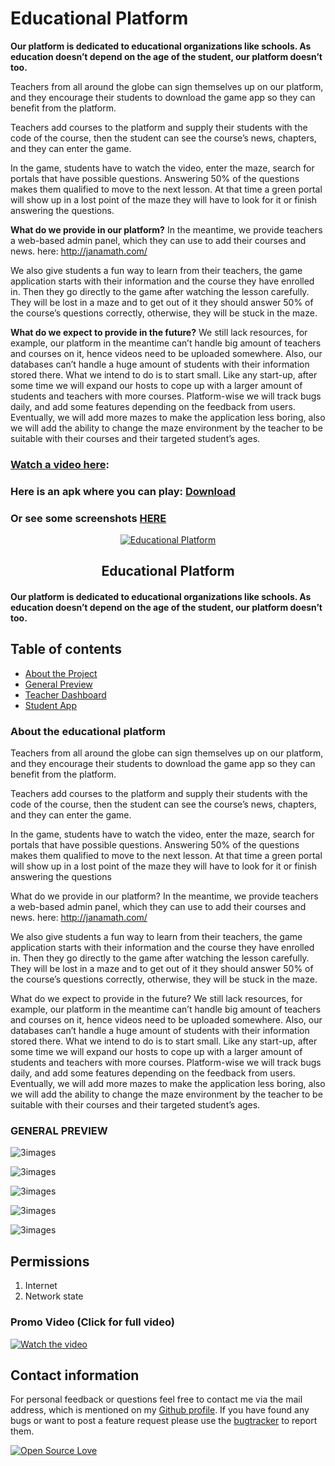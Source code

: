 # Educational Platform
**Our platform is dedicated to educational
organizations like schools. As education doesn’t depend on the age of the student, our platform
doesn’t too.**

Teachers from all around the globe can sign themselves up on our platform, and they
encourage their students to download the game app so they can benefit from the platform.

Teachers add courses to the platform and supply their students with
the code of the course, then the student can see the course’s news, chapters, and they can
enter the game.

In the game, students have to watch the video, enter the maze, search for portals that have possible questions.
Answering 50% of the questions makes them qualified to move to the next lesson.
At that time a green portal will show up in a lost point of the maze they will have to look for it or finish answering the questions.

**What do we provide in our platform?**
In the meantime, we provide teachers a web-based admin panel, which they can use to
add their courses and news. here: http://janamath.com/

We also give students a fun way to learn from their teachers, the game application
starts with their information and the course they have enrolled in. Then they go directly to the
game after watching the lesson carefully. They will be lost in a maze and to get out of it they
should answer 50% of the course’s questions correctly, otherwise, they will be stuck in the
maze.

**What do we expect to provide in the future?**
We still lack resources, for example, our platform in the meantime can’t handle big
amount of teachers and courses on it, hence videos need to be uploaded somewhere. Also, our
databases can’t handle a huge amount of students with their information stored there.
What we intend to do is to start small. Like any start-up, after some time we will expand
our hosts to cope up with a larger amount of students and teachers with more courses.
Platform-wise we will track bugs daily, and add some features depending on the
feedback from users. Eventually, we will add more mazes to make the application less boring,
also we will add the ability to change the maze environment by the teacher to be suitable with
their courses and their targeted student’s ages.

### [Watch a video here](https://youtu.be/N_pD-bsX4Wc):

### Here is an apk where you can play: [Download](https://drive.google.com/file/d/11skea61cdXOnfASeSv64AccVHgI87i0k/view?usp=sharing)

### Or see some screenshots [HERE](https://drive.google.com/open?id=1Q8Y4vBgKJaMdZqb5D7WdmTt_KszMN1TB)

<p align="center">
  <a href="https://github.com/AQaddora/EducationalPlatform/">
    <img src="https://raw.githubusercontent.com/AQaddora/EducationalPlatform/master/sceenshots/10.PNG" alt="Educational Platform">
  </a>
  <h2 align="center">Educational Platform</h2>
</p>
<p align="center">
    <h4>Our platform is dedicated to educational organizations like schools. As education doesn’t depend on the age of the student, our platform doesn’t too.

</p>

## Table of contents

- [About the Project](#)
- [General Preview](#)
- [Teacher Dashboard](http://janamath.com/)
- [Student App](https://drive.google.com/open?id=11skea61cdXOnfASeSv64AccVHgI87i0k)

### About the educational platform

Teachers from all around the globe can sign themselves up on our platform, and they encourage their students to download the game app so they can benefit from the platform.

Teachers add courses to the platform and supply their students with the code of the course, then the student can see the course’s news, chapters, and they can enter the game.

In the game, students have to watch the video, enter the maze, search for portals that have possible questions. Answering 50% of the questions makes them qualified to move to the next lesson. At that time a green portal will show up in a lost point of the maze they will have to look for it or finish answering the questions

What do we provide in our platform? In the meantime, we provide teachers a web-based admin panel, which they can use to add their courses and news. here: http://janamath.com/

We also give students a fun way to learn from their teachers, the game application starts with their information and the course they have enrolled in. Then they go directly to the game after watching the lesson carefully. They will be lost in a maze and to get out of it they should answer 50% of the course’s questions correctly, otherwise, they will be stuck in the maze.

What do we expect to provide in the future? We still lack resources, for example, our platform in the meantime can’t handle big amount of teachers and courses on it, hence videos need to be uploaded somewhere. Also, our databases can’t handle a huge amount of students with their information stored there. What we intend to do is to start small. Like any start-up, after some time we will expand our hosts to cope up with a larger amount of students and teachers with more courses. Platform-wise we will track bugs daily, and add some features depending on the feedback from users. Eventually, we will add more mazes to make the application less boring, also we will add the ability to change the maze environment by the teacher to be suitable with their courses and their targeted student’s ages.


### GENERAL PREVIEW
![3images](https://raw.githubusercontent.com/AQaddora/EducationalPlatform/master/sceenshots/10.PNG)

![3images](https://raw.githubusercontent.com/AQaddora/EducationalPlatform/master/sceenshots/1.PNG)

![3images](https://raw.githubusercontent.com/AQaddora/EducationalPlatform/master/sceenshots/12.PNG)

![3images](https://raw.githubusercontent.com/AQaddora/EducationalPlatform/master/sceenshots/13.PNG)

![3images](https://raw.githubusercontent.com/AQaddora/EducationalPlatform/master/sceenshots/14.PNG)


## Permissions

1. Internet
2. Network state


### Promo Video (Click for full video)
[![Watch the video](https://raw.githubusercontent.com/AQaddora/EducationalPlatform/master/sceenshots/2.PNG)](https://youtu.be/N_pD-bsX4Wc)


## Contact information
For personal feedback or questions feel free to contact me via the mail address, which is mentioned on my [Github profile](https://github.com/JobGetabu). If you have found any bugs or want to post a feature request please use the [bugtracker](https://github.com/JobGetabu/Darasa-IEEEMadC/issues) to report them.


[![Open Source Love](https://badges.frapsoft.com/os/v2/open-source-200x33.png?v=103)](https://github.com/ellerbrock/open-source-badge/)  
